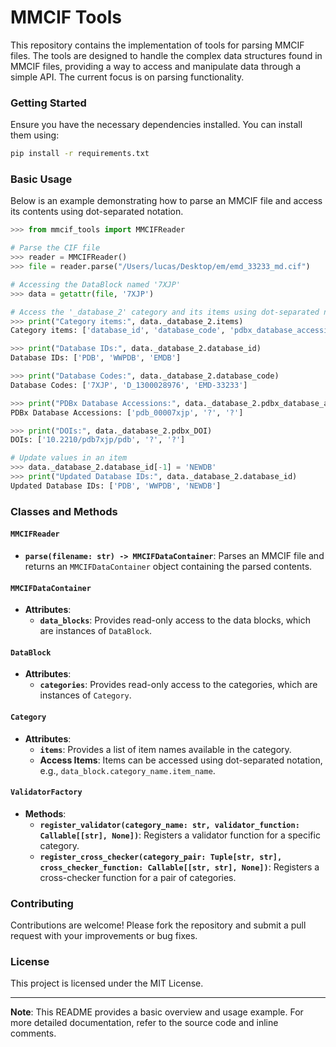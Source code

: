 # MMCIF Tools

This repository contains the implementation of tools for parsing MMCIF files. The tools are designed to handle the complex data structures found in MMCIF files, providing a way to access and manipulate data through a simple API. The current focus is on parsing functionality.

### Getting Started

Ensure you have the necessary dependencies installed. You can install them using:

```bash
pip install -r requirements.txt
```

### Basic Usage

Below is an example demonstrating how to parse an MMCIF file and access its contents using dot-separated notation.

```python
>>> from mmcif_tools import MMCIFReader

# Parse the CIF file
>>> reader = MMCIFReader()
>>> file = reader.parse("/Users/lucas/Desktop/em/emd_33233_md.cif")

# Accessing the DataBlock named '7XJP'
>>> data = getattr(file, '7XJP')

# Access the '_database_2' category and its items using dot-separated notation
>>> print("Category items:", data._database_2.items)
Category items: ['database_id', 'database_code', 'pdbx_database_accession', 'pdbx_DOI']

>>> print("Database IDs:", data._database_2.database_id)
Database IDs: ['PDB', 'WWPDB', 'EMDB']

>>> print("Database Codes:", data._database_2.database_code)
Database Codes: ['7XJP', 'D_1300028976', 'EMD-33233']

>>> print("PDBx Database Accessions:", data._database_2.pdbx_database_accession)
PDBx Database Accessions: ['pdb_00007xjp', '?', '?']

>>> print("DOIs:", data._database_2.pdbx_DOI)
DOIs: ['10.2210/pdb7xjp/pdb', '?', '?']

# Update values in an item
>>> data._database_2.database_id[-1] = 'NEWDB'
>>> print("Updated Database IDs:", data._database_2.database_id)
Updated Database IDs: ['PDB', 'WWPDB', 'NEWDB']
```

### Classes and Methods

#### `MMCIFReader`

- **`parse(filename: str) -> MMCIFDataContainer`**: Parses an MMCIF file and returns an `MMCIFDataContainer` object containing the parsed contents.

#### `MMCIFDataContainer`

- **Attributes**:
  - **`data_blocks`**: Provides read-only access to the data blocks, which are instances of `DataBlock`.

#### `DataBlock`

- **Attributes**:
  - **`categories`**: Provides read-only access to the categories, which are instances of `Category`.

#### `Category`

- **Attributes**:
  - **`items`**: Provides a list of item names available in the category.
  - **Access Items**: Items can be accessed using dot-separated notation, e.g., `data_block.category_name.item_name`.

#### `ValidatorFactory`

- **Methods**:
  - **`register_validator(category_name: str, validator_function: Callable[[str], None])`**: Registers a validator function for a specific category.
  - **`register_cross_checker(category_pair: Tuple[str, str], cross_checker_function: Callable[[str, str], None])`**: Registers a cross-checker function for a pair of categories.

### Contributing

Contributions are welcome! Please fork the repository and submit a pull request with your improvements or bug fixes.

### License

This project is licensed under the MIT License.

---

**Note**: This README provides a basic overview and usage example. For more detailed documentation, refer to the source code and inline comments.
